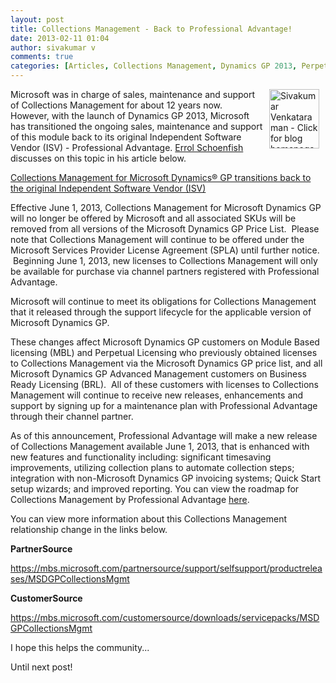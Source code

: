 ```yaml
---
layout: post
title: Collections Management - Back to Professional Advantage!
date: 2013-02-11 01:04
author: sivakumar v
comments: true
categories: [Articles, Collections Management, Dynamics GP 2013, Perpetual Licensing, Professional Advantage, Relationship Change, Sivakumar Venkataraman, Uncategorized]
---
```

<p style="text-align: left;"><a title="Sivakumar Venkataraman - Click for blog homepage"><img src="https://microsofttpd.github.io/assets/0871.sivav.jpg" alt="Sivakumar Venkataraman - Click for blog homepage" width="80" height="95" align="right" border="0" hspace="10" /></a>Microsoft was in charge of sales, maintenance and support of Collections Management for about 12 years now. However, with the launch of Dynamics GP 2013, Microsoft has transitioned the ongoing sales, maintenance and support of this module back to its original Independent Software Vendor (ISV) - Professional Advantage.&nbsp;<a title="Errol Schoenfish" href="http://blogs.msdn.com/181517/ProfileUrlRedirect.ashx" target="_blank">Errol Schoenfish</a> discusses on this topic in his article below.</p>
<p><a title="Collections Management for Microsoft Dynamics&amp;reg; GP transitions back to the original Independent Software Vendor (ISV)" href="http://blogs.msdn.com/b/gp/archive/2013/02/08/collections-management-for-microsoft-dynamics-174-gp-transitions-back-to-the-original-independent-software-vendor-isv.aspx" target="_blank">Collections Management for Microsoft Dynamics&reg; GP transitions back to the original Independent Software Vendor (ISV)</a></p>
<p>Effective June 1, 2013, Collections Management for Microsoft Dynamics GP will no longer be offered by Microsoft and all associated SKUs will be removed from all versions of the Microsoft Dynamics GP Price List. &nbsp;Please note that Collections Management will continue to be offered under the Microsoft Services Provider License Agreement (SPLA) until further notice. &nbsp;Beginning June 1, 2013, new licenses to Collections Management will only be available for purchase via channel partners registered with Professional Advantage.&nbsp;</p>
<p>Microsoft will continue to meet its obligations for Collections Management that it released through the support lifecycle for the applicable version of Microsoft Dynamics GP.</p>
<p>These changes affect Microsoft Dynamics GP customers on Module Based licensing (MBL) and Perpetual Licensing who previously obtained licenses to Collections Management via the Microsoft Dynamics GP price list, and all Microsoft Dynamics GP Advanced Management customers on Business Ready Licensing (BRL). &nbsp;All of these customers with licenses to Collections Management will continue to receive new releases, enhancements and support by signing up for a maintenance plan with Professional Advantage through their channel partner.</p>
<p>As of this announcement, Professional Advantage will make a new release of Collections Management available June 1, 2013, that is enhanced with new features and functionality including: significant timesaving improvements, utilizing collection plans to automate collection steps; integration with non-Microsoft Dynamics GP invoicing systems; Quick Start setup wizards; and improved reporting. You can view the roadmap for Collections Management by Professional Advantage <a title="here" href="http://www.profad.com/products/collections-management/" target="_blank">here</a>.</p>
<p>You can view more information about this Collections Management relationship change in the links below.</p>
<p><strong>PartnerSource</strong></p>
<p><a title="Collections Management Relationship Change - PartnerSource" href="https://mbs.microsoft.com/partnersource/support/selfsupport/productreleases/MSDGPCollectionsMgmt" target="_blank">https://mbs.microsoft.com/partnersource/support/selfsupport/productreleases/MSDGPCollectionsMgmt</a></p>
<p><strong>CustomerSource</strong></p>
<p><a title="Collections Management Relationship Change - CustomerSource" href="https://mbs.microsoft.com/customersource/downloads/servicepacks/MSDGPCollectionsMgmt" target="_blank">https://mbs.microsoft.com/customersource/downloads/servicepacks/MSDGPCollectionsMgmt</a></p>
<p>I hope this helps the community...</p>
<p>Until next post!</p>
